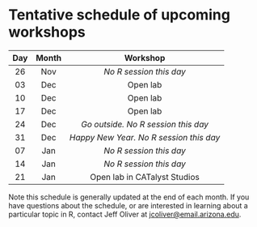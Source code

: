 # Tentative schedule of upcoming workshops

| Day | Month | Workshop                          |
|:---:|:-----:|:---------------------------------:|
| 26  | Nov   | _No R session this day_           |
| 03  | Dec   | Open lab                          |
| 10  | Dec   | Open lab                          |
| 17  | Dec   | Open lab                          |
| 24  | Dec   | _Go outside. No R session this day_ |
| 31  | Dec   | _Happy New Year. No R session this day_ |
| 07  | Jan   | _No R session this day_           |
| 14  | Jan   | _No R session this day_           |
| 21  | Jan   | Open lab in CATalyst Studios      |

Note this schedule is generally updated at the end of each month. If you have questions about the schedule, or are interested in learning about a particular topic in R, contact Jeff Oliver at [jcoliver@email.arizona.edu](mailto:jcoliver@email.arizona.edu?subject=R%20workshop%20inquiry).
